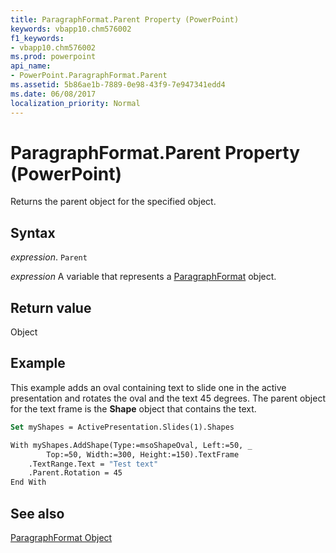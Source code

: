 ```yaml
---
title: ParagraphFormat.Parent Property (PowerPoint)
keywords: vbapp10.chm576002
f1_keywords:
- vbapp10.chm576002
ms.prod: powerpoint
api_name:
- PowerPoint.ParagraphFormat.Parent
ms.assetid: 5b86ae1b-7889-0e98-43f9-7e947341edd4
ms.date: 06/08/2017
localization_priority: Normal
---
```



# ParagraphFormat.Parent Property (PowerPoint)

Returns the parent object for the specified object.


## Syntax

 _expression_. `Parent`

 _expression_ A variable that represents a [ParagraphFormat](./PowerPoint.ParagraphFormat.md) object.


## Return value

Object


## Example

This example adds an oval containing text to slide one in the active presentation and rotates the oval and the text 45 degrees. The parent object for the text frame is the  **Shape** object that contains the text.


```vb
Set myShapes = ActivePresentation.Slides(1).Shapes

With myShapes.AddShape(Type:=msoShapeOval, Left:=50, _
        Top:=50, Width:=300, Height:=150).TextFrame
    .TextRange.Text = "Test text"
    .Parent.Rotation = 45
End With
```


## See also


[ParagraphFormat Object](PowerPoint.ParagraphFormat.md)

